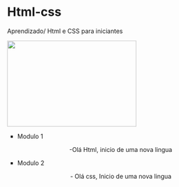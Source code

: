 # Html-css
Aprendizado/
Html e CSS para iniciantes

<img width=300 height=200 src=”img/logo.png” >

<ul type= "square">
 <li>Modulo 1</li>
  <p align = "center">-Olá Html, inicio de uma nova lingua</p>
  <li>Modulo 2</li>
  <p align = "center">- Olá css, Inicio de uma nova lingua </p>
  </ul>
